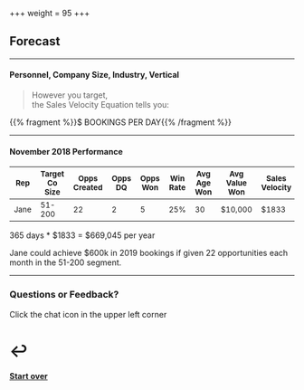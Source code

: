 +++
weight = 95
+++

## Forecast

___

#### Personnel, Company Size, Industry, Vertical
>However you target,<br>
the Sales Velocity Equation tells you:

{{% fragment %}}$ BOOKINGS PER DAY{{% /fragment %}}

---

#### November 2018 Performance
|<small>Rep</small>|<small>Target Co Size</small>|<small>Opps Created</small>|<small>Opps DQ</small>|<small>Opps Won</small> |<small>Win Rate</small> |<small>Avg Age Won</small> |<small>Avg Value Won</small> |<small>Sales Velocity</small> |
|-------------|-------------|-------------|--------|---------|------------|------------|--------------|---------------|
|<small>Jane</small>|<small>51-200</small>|<small>22</small>|<small>2</small>|<small>5 </small>|<small>25%</small>|<small>30 </small>|<small>$10,000</small>|<small>$1833</small>|

365 days * $1833 = $669,045 per year

Jane could achieve $600k in 2019 bookings if given 22 opportunities each month in the 51-200 segment.

---

### Questions or Feedback?
Click the chat icon in the upper left corner

# ↩️

#### [Start over](#)


